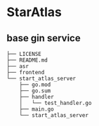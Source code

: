 # StarAtlas

## base gin service
```
├── LICENSE
├── README.md
├── asr
├── frontend
└── start_atlas_server
    ├── go.mod
    ├── go.sum
    ├── handler
    │   └── test_handler.go
    ├── main.go
    └── start_atlas_server
```